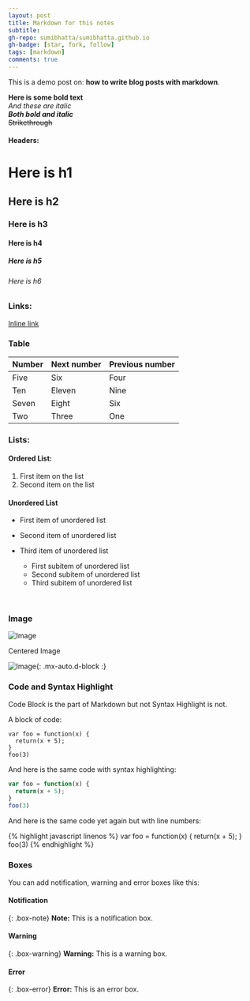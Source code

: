 ```yaml
---
layout: post
title: Markdown for this notes
subtitle: 
gh-repo: sumibhatta/sumibhatta.github.io
gh-badge: [star, fork, follow]
tags: [markdown]
comments: true
---
```


This is a demo post on: **how to write blog posts with markdown**.

**Here is some bold text**</br>
_And these are italic_</br>
**_Both bold and italic_**</br> 
~~Strikethrough~~
#### Headers:

# Here is h1
## Here is h2
### Here is h3
#### Here is h4
##### Here is h5
###### Here is h6

### Links:</br>
[Inline link](https://www.youtube.com/watch?v=WgTMeICssXY&list=RDWgTMeICssXY&index=1)



### Table

| Number | Next number | Previous number |
| :------ |:--- | :--- |
| Five | Six | Four |
| Ten | Eleven | Nine |
| Seven | Eight | Six |
| Two | Three | One |

### Lists:
#### Ordered List:
1. First item on the list
2. Second item on the list

#### Unordered List
- First item of unordered list
* Second item of unordered list
+ Third item of unordered list

  - First subitem of unordered list
  * Second subitem of unordered list
  + Third subitem of unordered list
</br>

### Image

![Image](https://s3-media3.fl.yelpcdn.com/bphoto/cQ1Yoa75m2yUFFbY2xwuqw/348s.jpg)

Centered Image

![Image](https://s3-media3.fl.yelpcdn.com/bphoto/cQ1Yoa75m2yUFFbY2xwuqw/348s.jpg){: .mx-auto.d-block :}

### Code and Syntax Highlight
Code Block is the part of Markdown but not Syntax Highlight is not.

A block of code:
~~~
var foo = function(x) {
  return(x + 5);
}
foo(3)
~~~

And here is the same code with syntax highlighting:

```javascript
var foo = function(x) {
  return(x + 5);
}
foo(3)
```

And here is the same code yet again but with line numbers:

{% highlight javascript linenos %}
var foo = function(x) {
  return(x + 5);
}
foo(3)
{% endhighlight %}


### Boxes
You can add notification, warning and error boxes like this:

#### Notification

{: .box-note}
**Note:** This is a notification box.

#### Warning

{: .box-warning}
**Warning:** This is a warning box.

#### Error

{: .box-error}
**Error:** This is an error box.